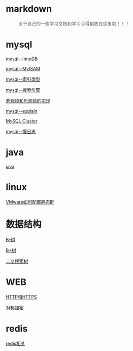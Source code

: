 # markdown
>关于自己的一些学习文档和学习心得都放在这里啦！！！ 

# mysql
[mysql--InnoDB](https://github.com/wuxiaobo000111/markdown/blob/master/mysql/mysql--InnoDB.md "mysql--InnoDB")<br/>

[mysql--MyISAM](https://github.com/wuxiaobo000111/markdown/blob/master/mysql/mysql--MyISAM.md "mysql--MyISAM")<br/>

[mysql--索引类型](https://github.com/wuxiaobo000111/markdown/blob/master/mysql/mysql--%E7%B4%A2%E5%BC%95%E7%B1%BB%E5%9E%8B.md "mysql--索引类型")<br/>

[mysql--搜索引擎](https://github.com/wuxiaobo000111/markdown/blob/master/mysql/mysql%E4%B8%AD%E7%9A%84%E6%90%9C%E7%B4%A2%E5%BC%95%E6%93%8E.md "mysql--搜索引擎")<br/>

[悲观锁和乐观锁的实现](https://github.com/wuxiaobo000111/markdown/blob/master/mysql/%E6%82%B2%E8%A7%82%E9%94%81%E5%92%8C%E4%B9%90%E8%A7%82%E9%94%81%E7%9A%84%E5%AE%9E%E7%8E%B0.md "悲观锁和乐观锁的实现")<br/>

[mysql--explain](https://github.com/wuxiaobo000111/markdown/blob/master/mysql/mysql--explain.md "悲观锁和乐观锁的实现")<br/>

[MySQL Cluster](https://github.com/wuxiaobo000111/markdown/blob/master/mysql/mysql--mysql%20cluster.md  "MySQL Cluster")<br/>

[mysql--慢日志](https://github.com/wuxiaobo000111/markdown/blob/master/mysql/mysql--MySQL%E6%85%A2%E6%97%A5%E5%BF%97.md "慢日志")

# java 
[java](https://github.com/wuxiaobo000111/markdown/blob/master/catalog/java.md "java")



# linux
[VMware如何配置静态IP](https://github.com/wuxiaobo000111/markdown/blob/master/linux/VMware%E5%A6%82%E4%BD%95%E9%85%8D%E7%BD%AE%E9%9D%99%E6%80%81IP.md "VMware如何配置静态IP")

# 数据结构

[B-树](https://github.com/wuxiaobo000111/markdown/blob/master/%E6%95%B0%E6%8D%AE%E7%BB%93%E6%9E%84/B%E6%A0%91.md "B-树")

[B+树](https://github.com/wuxiaobo000111/markdown/blob/master/%E6%95%B0%E6%8D%AE%E7%BB%93%E6%9E%84/B%2B%E6%A0%91.md "B+树")


[二叉搜索树](https://github.com/wuxiaobo000111/markdown/blob/master/%E6%95%B0%E6%8D%AE%E7%BB%93%E6%9E%84/%E4%BA%8C%E5%8F%89%E6%90%9C%E7%B4%A2%E6%A0%91.md "二叉搜索树")



# WEB 

[HTTP和HTTPS](https://github.com/wuxiaobo000111/markdown/blob/master/web/HTTP%E5%92%8CHTTPS.md "HTTP和HTTPS")


[对称加密](https://github.com/wuxiaobo000111/markdown/blob/master/web/%E5%AF%B9%E7%A7%B0%E5%8A%A0%E5%AF%86.md "对称加密")


# redis


[redis相关](
https://github.com/wuxiaobo000111/markdown/blob/master/catalog/redis.md "redis相关")

